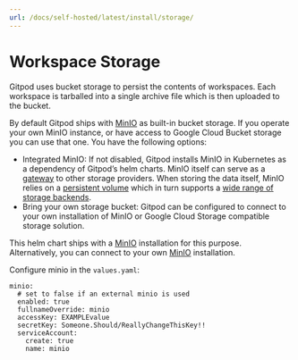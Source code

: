 ```yaml
---
url: /docs/self-hosted/latest/install/storage/
---
```


# Workspace Storage

Gitpod uses bucket storage to persist the contents of workspaces. Each workspace is tarballed into a single archive file which is then uploaded to the bucket.

By default Gitpod ships with [MinIO](https://min.io/) as built-in bucket storage. If you operate your own MinIO instance, or have access to Google Cloud Bucket storage you can use that one. You have the following options:

* Integrated MinIO: If not disabled, Gitpod installs MinIO in Kubernetes as a dependency of Gitpod’s helm charts.
  MinIO itself can serve as a [gateway](https://github.com/minio/minio/tree/master/docs/gateway) to other storage providers.
  When storing the data itself, MinIO relies on a [persistent volume](https://kubernetes.io/docs/concepts/storage/persistent-volumes/) which in turn supports a [wide range of storage backends](https://kubernetes.io/docs/concepts/storage/persistent-volumes/#types-of-persistent-volumes).
* Bring your own storage bucket: Gitpod can be configured to connect to your own installation of MinIO or Google Cloud Storage compatible storage solution.

This helm chart ships with a [MinIO](https://min.io/) installation for this purpose. 
Alternatively, you can connect to your own [MinIO](https://min.io/) installation.

Configure minio in the `values.yaml`:
```
minio:
  # set to false if an external minio is used
  enabled: true
  fullnameOverride: minio
  accessKey: EXAMPLEvalue
  secretKey: Someone.Should/ReallyChangeThisKey!!
  serviceAccount:
    create: true
    name: minio
```
